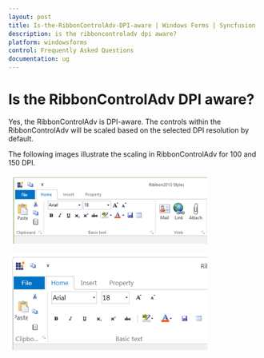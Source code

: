 ```yaml
---
layout: post
title: Is-the-RibbonControlAdv-DPI-aware | Windows Forms | Syncfusion
description: is the ribboncontroladv dpi aware?
platform: windowsforms
control: Frequently Asked Questions
documentation: ug
---
```


# Is the RibbonControlAdv DPI aware?

Yes, the RibbonControlAdv is DPI-aware. The controls within the RibbonControlAdv will be scaled based on the selected DPI resolution by default.

The following images illustrate the scaling in RibbonControlAdv for 100 and 150 DPI.

![](Is-the-RibbonControlAdv-DPI-aware_images/Is-the-RibbonControlAdv-DPI-aware_img1.png)



![](Is-the-RibbonControlAdv-DPI-aware_images/Is-the-RibbonControlAdv-DPI-aware_img2.png)



